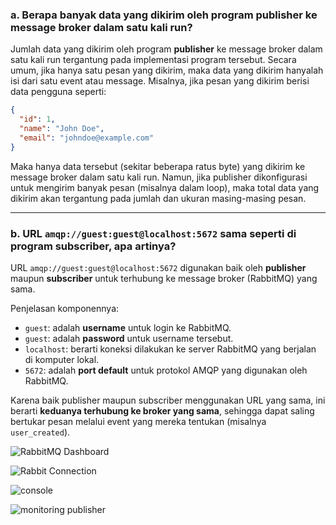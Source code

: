 

### a. Berapa banyak data yang dikirim oleh program publisher ke message broker dalam satu kali run?

Jumlah data yang dikirim oleh program **publisher** ke message broker dalam satu kali run tergantung pada implementasi program tersebut. Secara umum, jika hanya satu pesan yang dikirim, maka data yang dikirim hanyalah isi dari satu event atau message. Misalnya, jika pesan yang dikirim berisi data pengguna seperti:

```json
{
  "id": 1,
  "name": "John Doe",
  "email": "johndoe@example.com"
}
```

Maka hanya data tersebut (sekitar beberapa ratus byte) yang dikirim ke message broker dalam satu kali run. Namun, jika publisher dikonfigurasi untuk mengirim banyak pesan (misalnya dalam loop), maka total data yang dikirim akan tergantung pada jumlah dan ukuran masing-masing pesan.

---

### b. URL `amqp://guest:guest@localhost:5672` sama seperti di program subscriber, apa artinya?

URL `amqp://guest:guest@localhost:5672` digunakan baik oleh **publisher** maupun **subscriber** untuk terhubung ke message broker (RabbitMQ) yang sama.

Penjelasan komponennya:

* `guest`: adalah **username** untuk login ke RabbitMQ.
* `guest`: adalah **password** untuk username tersebut.
* `localhost`: berarti koneksi dilakukan ke server RabbitMQ yang berjalan di komputer lokal.
* `5672`: adalah **port default** untuk protokol AMQP yang digunakan oleh RabbitMQ.

Karena baik publisher maupun subscriber menggunakan URL yang sama, ini berarti **keduanya terhubung ke broker yang sama**, sehingga dapat saling bertukar pesan melalui event yang mereka tentukan (misalnya `user_created`).


![RabbitMQ Dashboard](https://media.discordapp.net/attachments/916932753897967666/1372899998366306314/image.png?ex=68287442&is=682722c2&hm=ceb705200427223b2a21e573c9db)


![Rabbit Connection](https://media.discordapp.net/attachments/916932753897967666/1372901180325498991/image.png?ex=6828755c&is=682723dc&hm=bf05ed6736b56fa53628b47440e6b1333d548aa8507b8a6b0e5c21561e46aca7&=&format=webp&quality=lossless&width=1736&height=856)

![console](https://media.discordapp.net/attachments/916932753897967666/1372901675232395354/image.png?ex=682875d2&is=68272452&hm=44ec84eef63fb7b12bbb0a16ff164b644f418ac2ff6346a431147bddcad94f6c&=&format=webp&quality=lossless)

![monitoring publisher](https://media.discordapp.net/attachments/916932753897967666/1372902713779683328/image.png?ex=682876ca&is=6827254a&hm=0a008d5e05e71dffba4abf4a1d59973e88dc37c2c2797af0e0dc3d59221a3dfd&=&format=webp&quality=lossless&width=1749&height=856)


